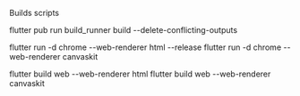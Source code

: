 
Builds scripts

flutter pub run build_runner build --delete-conflicting-outputs

flutter run -d chrome --web-renderer html --release
flutter run -d chrome --web-renderer canvaskit

flutter build web --web-renderer html
flutter build web --web-renderer canvaskit

